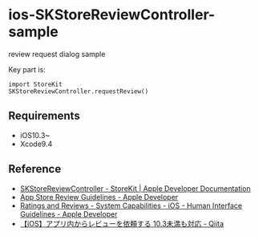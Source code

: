 # ios-SKStoreReviewController-sample
review request dialog sample

Key part is:

```
import StoreKit
SKStoreReviewController.requestReview()
```

## Requirements

- iOS10.3~
- Xcode9.4

## Reference
- [SKStoreReviewController - StoreKit | Apple Developer Documentation](https://developer.apple.com/documentation/storekit/skstorereviewcontroller/)
- [App Store Review Guidelines - Apple Developer](https://developer.apple.com/app-store/review/guidelines/)
- [Ratings and Reviews - System Capabilities - iOS - Human Interface Guidelines - Apple Developer](https://developer.apple.com/design/human-interface-guidelines/ios/system-capabilities/ratings-and-reviews/)
- [【iOS】アプリ内からレビューを依頼する 10.3未満も対応 - Qiita](https://qiita.com/asashin227/items/f0c44821020af6ee846d)
